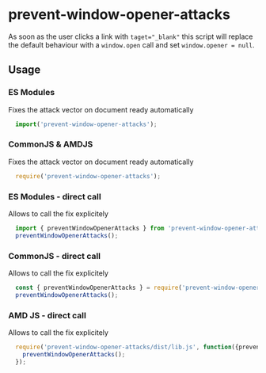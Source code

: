 # prevent-window-opener-attacks

As soon as the user clicks a link with `taget="_blank"` this script will replace the default behaviour with a `window.open` call and set `window.opener = null`.

## Usage

### ES Modules

Fixes the attack vector on document ready automatically

```js
  import('prevent-window-opener-attacks');
```

### CommonJS & AMDJS

Fixes the attack vector on document ready automatically

```js
  require('prevent-window-opener-attacks');
```

### ES Modules - direct call

Allows to call the fix explicitely

```js
  import { preventWindowOpenerAttacks } from 'prevent-window-opener-attacks/src/lib';
  preventWindowOpenerAttacks();
```

### CommonJS - direct call

Allows to call the fix explicitely

```js
  const { preventWindowOpenerAttacks } = require('prevent-window-opener-attacks/dist/lib.js');
  preventWindowOpenerAttacks();
```

### AMD JS - direct call

Allows to call the fix explicitely

```js
  require('prevent-window-opener-attacks/dist/lib.js', function({preventWindowOpenerAttacks}) {
  	preventWindowOpenerAttacks();
  });
```
